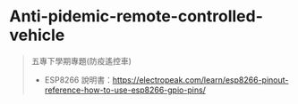 # Anti-pidemic-remote-controlled-vehicle
>五專下學期專題(防疫遙控車)
>* ESP8266 說明書：https://electropeak.com/learn/esp8266-pinout-reference-how-to-use-esp8266-gpio-pins/
